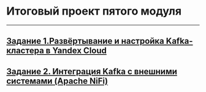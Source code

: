 # Итоговый проект пятого модуля

---

## [Задание 1.Развёртывание и настройка Kafka-кластера в Yandex Cloud](README_1.md)
## [Задание 2. Интеграция Kafka с внешними системами (Apache NiFi)](README_2.md)